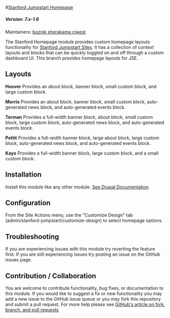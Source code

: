 #[Stanford Jumpstart Homepage](https://github.com/SU-SWS/stanford_jumpstart_home)
##### Version: 7.x-1.6 

Maintainers: [boznik](https://github.com/boznik),[sherakama](https://github.com/sherakama),[cjwest](https://github.com/cjwest)

The Stanford Homepage module provides custom homepage layouts functionality for [Stanford Jumpstart Sites](https://github.com/SU-SWS/stanford_sites_jumpstart). It has a collection of context layouts and blocks that can be quickly toggled on and off through a custom dashboard UI.
This branch provides homepage layouts for JSE.

Layouts
---

**Hoover**
Provides an about block, banner block, small custom block, and large custom block.

**Morris**
Provides an about block, banner block, small custom block, auto-generated news block, and auto-generated events block.

**Terman**
Provides a full-width banner block, about block, small custom block, large custom block, auto-generated news block, and auto-generated events block.

**Pettit**
Provides a full-width banner block, large about block, large custom block, auto-generated news block, and auto-generated events block.

**Kays**
 Provides a full-width banner block, large custom block, and a small custom block.
 
 Installation
---

Install this module like any other module. [See Drupal Documentation](https://drupal.org/documentation/install/modules-themes/modules-7)

Configuration
---

From the Site Actions menu, use the "Customize Design" tab (admin/stanford-jumpstart/customize-design) to select homepage options.

Troubleshooting
---

If you are experiencing issues with this module try reverting the feature first. If you are still experiencing issues try posting an issue on the GitHub issues page.

Contribution / Collaboration
---

You are welcome to contribute functionality, bug fixes, or documentation to this module. If you would like to suggest a fix or new functionality you may add a new issue to the GitHub issue queue or you may fork this repository and submit a pull request. For more help please see [GitHub's article on fork, branch, and pull requests](https://help.github.com/articles/using-pull-requests)
